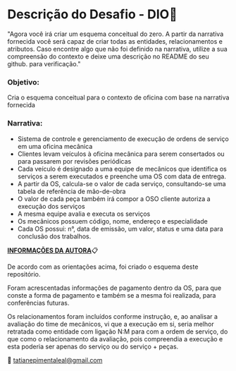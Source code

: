 # **Descrição do Desafio** - DIO:minidisc:

"Agora você irá criar um esquema conceitual do zero. A partir da narrativa fornecida você será capaz de criar todas as entidades, relacionamentos e atributos. Caso encontre algo que não foi definido na narrativa, utilize a sua compreensão do contexto e deixe uma descrição no README do seu github. para verificação."

### **Objetivo:**

Cria o esquema conceitual para o contexto de oficina com base na narrativa fornecida

### **Narrativa:**

- Sistema de controle e gerenciamento de execução de ordens de serviço em uma oficina mecânica
- Clientes levam veículos à oficina mecânica para serem consertados ou para passarem por revisões periódicas
- Cada veículo é designado a uma equipe de mecânicos que identifica os serviços a serem executados e preenche uma OS com data de entrega.
- A partir da OS, calcula-se o valor de cada serviço, consultando-se uma tabela de referência de mão-de-obra
- O valor de cada peça também irá compor a OSO cliente autoriza a execução dos serviços
- A mesma equipe avalia e executa os serviços
- Os mecânicos possuem código, nome, endereço e especialidade
- Cada OS possui: n°, data de emissão, um valor, status e uma data para conclusão dos trabalhos.



**<u>INFORMAÇÕES DA AUTORA</u>**:clipboard:

De acordo com as orientações acima, foi criado o esquema deste repositório.

Foram acrescentadas informações de pagamento dentro da OS, para que conste a forma de pagamento e também se a mesma foi realizada, para conferências futuras.

Os relacionamentos foram incluídos conforme instrução, e, ao analisar a avaliação do time de mecânicos, vi que a execução em si, seria melhor retratada como entidade com ligação N:M para com a ordem de serviço, do que como o relacionamento da avaliação, pois compreendia a execução e esta poderia ser apenas do serviço ou do serviço + peças.



:e-mail: tatianepimentaleal@gmail.com